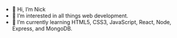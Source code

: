 - 👋 Hi, I’m Nick
- 👀 I’m interested in all things web development.
- 🌱 I’m currently learning HTML5, CSS3, JavaScript, React, Node, Express, and MongoDB.


<!---
jonescu/jonescu is a ✨ special ✨ repository because its `README.md` (this file) appears on your GitHub profile.
You can click the Preview link to take a look at your changes.
--->
